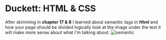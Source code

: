 # Duckett: HTML & CSS
 After skimming in **chapter 17 & 8** I learned about semantic tags in _**Html**_ and how your page should be divided logically look at the image under the text it will make more sense about what I'm talking about:
 ![semantic](https://s3.amazonaws.com/viking_education/web_development/web_app_eng/html5_sectioning_high_level.jpg)

